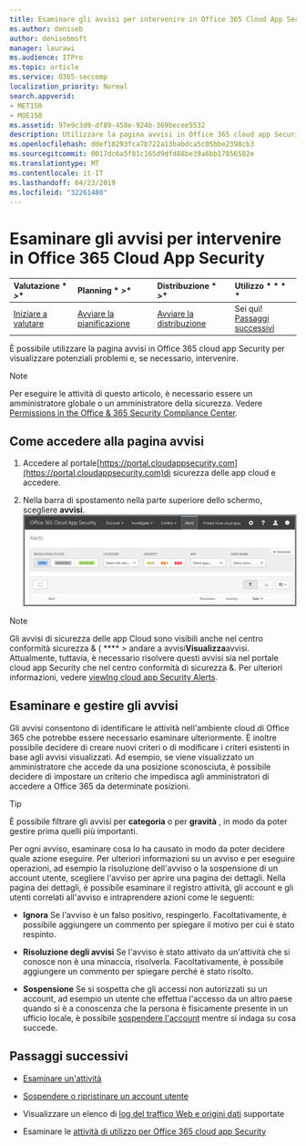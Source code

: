 ```yaml
---
title: Esaminare gli avvisi per intervenire in Office 365 Cloud App Security
ms.author: deniseb
author: denisebmsft
manager: laurawi
ms.audience: ITPro
ms.topic: article
ms.service: O365-seccomp
localization_priority: Normal
search.appverid:
- MET150
- MOE150
ms.assetid: 97e9c3d9-df89-458e-924b-369becee5532
description: Utilizzare la pagina avvisi in Office 365 cloud app Security per visualizzare potenziali problemi e intervenire. È possibile eliminare o risolvere gli avvisi e, se necessario, sospendere un account utente.
ms.openlocfilehash: ddef10293fca7b722a13babdca5c05bbe2398cb3
ms.sourcegitcommit: 0017dc6a5f81c165d9dfd88be39a6bb17856582e
ms.translationtype: MT
ms.contentlocale: it-IT
ms.lasthandoff: 04/23/2019
ms.locfileid: "32261480"
---
```

# <a name="review-and-take-action-on-alerts-in-office-365-cloud-app-security"></a>Esaminare gli avvisi per intervenire in Office 365 Cloud App Security
  
|Valutazione * *\>**|Planning * *\>**|Distribuzione * *\>**|Utilizzo * * * *|
|:-----|:-----|:-----|:-----|
|[Iniziare a valutare](office-365-cas-overview.md) <br/> |[Avviare la pianificazione](get-ready-for-office-365-cas.md) <br/> |[Avviare la distribuzione](turn-on-office-365-cas.md) <br/> |Sei qui!  <br/> [Passaggi successivi](#next-steps) <br/> |
   
È possibile utilizzare la pagina avvisi in Office 365 cloud app Security per visualizzare potenziali problemi e, se necessario, intervenire.
  
> [!NOTE]
> Per eseguire le attività di questo articolo, è necessario essere un amministratore globale o un amministratore della sicurezza. Vedere [Permissions in the Office &amp; 365 Security Compliance Center](permissions-in-the-security-and-compliance-center.md). 
  
## <a name="how-to-get-to-the-alerts-page"></a>Come accedere alla pagina avvisi

1. Accedere al portale[https://portal.cloudappsecurity.com](https://portal.cloudappsecurity.com)di sicurezza delle app cloud e accedere.
  
2. Nella barra di spostamento nella parte superiore dello schermo, scegliere **avvisi**.<br/>![Nella pagina avvisi, è possibile visualizzare gli avvisi che sono stati attivati e tutte le azioni intraprese.](media/3b53d4c9-4b13-435d-8547-8c0f9ae6b914.png)
 
> [!NOTE]
> Gli avvisi di sicurezza delle app Cloud sono visibili anche nel centro conformità sicurezza & ( **** > andare a avvisi**Visualizza**avvisi. Attualmente, tuttavia, è necessario risolvere questi avvisi sia nel portale cloud app Security che nel centro conformità di sicurezza &. Per ulteriori informazioni, vedere [viewIng cloud app Security Alerts](alert-policies.md#viewing-cloud-app-security-alerts). 
 
## <a name="review-and-handle-alerts"></a>Esaminare e gestire gli avvisi

Gli avvisi consentono di identificare le attività nell'ambiente cloud di Office 365 che potrebbe essere necessario esaminare ulteriormente. È inoltre possibile decidere di creare nuovi criteri o di modificare i criteri esistenti in base agli avvisi visualizzati. Ad esempio, se viene visualizzato un amministratore che accede da una posizione sconosciuta, è possibile decidere di impostare un criterio che impedisca agli amministratori di accedere a Office 365 da determinate posizioni.
  
> [!TIP]
> È possibile filtrare gli avvisi per **categoria** o per **gravità** , in modo da poter gestire prima quelli più importanti. 
  
Per ogni avviso, esaminare cosa lo ha causato in modo da poter decidere quale azione eseguire. Per ulteriori informazioni su un avviso e per eseguire operazioni, ad esempio la risoluzione dell'avviso o la sospensione di un account utente, scegliere l'avviso per aprire una pagina dei dettagli. Nella pagina dei dettagli, è possibile esaminare il registro attività, gli account e gli utenti correlati all'avviso e intraprendere azioni come le seguenti:
  
- **Ignora** Se l'avviso è un falso positivo, respingerlo. Facoltativamente, è possibile aggiungere un commento per spiegare il motivo per cui è stato respinto. 
    
- **Risoluzione degli avvisi** Se l'avviso è stato attivato da un'attività che si conosce non è una minaccia, risolverla. Facoltativamente, è possibile aggiungere un commento per spiegare perché è stato risolto. 
    
- **Sospensione** Se si sospetta che gli accessi non autorizzati su un account, ad esempio un utente che effettua l'accesso da un altro paese quando si è a conoscenza che la persona è fisicamente presente in un ufficio locale, è possibile [sospendere l'account](suspend-or-restore-an-account-in-ocas.md) mentre si indaga su cosa succede. 
    
## <a name="next-steps"></a>Passaggi successivi

- [Esaminare un'attività](investigate-an-activity-in-office-365-cas.md)
    
- [Sospendere o ripristinare un account utente](suspend-or-restore-an-account-in-ocas.md)
    
- Visualizzare un elenco di [log del traffico Web e origini dati](web-traffic-logs-and-data-sources-for-ocas.md) supportate
    
- Esaminare le [attività di utilizzo per Office 365 cloud app Security](utilization-activities-for-ocas.md)
    

